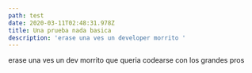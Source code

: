 ```yaml
---
path: test
date: 2020-03-11T02:48:31.978Z
title: Una prueba nada basica
description: 'erase una ves un developer morrito '
---
```

erase una ves un dev morrito que queria codearse con los grandes pros
